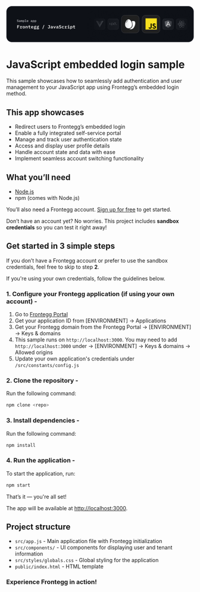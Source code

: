 ![JavaScript Embedded Login Banner](/public/assets/js-banner.png)

# JavaScript embedded login sample

This sample showcases how to seamlessly add authentication and user management to your JavaScript app using Frontegg’s embedded login method.

## This app showcases

- Redirect users to Frontegg’s embedded login
- Enable a fully integrated self-service portal
- Manage and track user authentication state
- Access and display user profile details
- Handle account state and data with ease
- Implement seamless account switching functionality

## What you’ll need

- [Node.js](https://nodejs.org)
- npm (comes with Node.js)

You’ll also need a Frontegg account. [Sign up for free](https://frontegg-prod.us.frontegg.com/oauth/account/sign-up) to get started.

Don’t have an account yet? No worries. This project includes **sandbox credentials** so you can test it right away!


## Get started in 3 simple steps

If you don’t have a Frontegg account or prefer to use the sandbox credentials, feel free to skip to step **2**.

If you're using your own credentials, follow the guidelines below.

### 1. Configure your Frontegg application (if using your own account) -

1. Go to [Frontegg Portal](https://portal.frontegg.com/)
2. Get your application ID from [ENVIRONMENT] → Applications
3. Get your Frontegg domain from the Frontegg Portal → [ENVIRONMENT] → Keys & domains
4. This sample runs on `http://localhost:3000`. You may need to add `http://localhost:3000` under → [ENVIRONMENT] → Keys & domains → Allowed origins
5. Update your own application's credentials under `/src/constants/config.js`

### 2. Clone the repository - 

Run the following command:

```bash
npm clone <repo>
```

### 3. Install dependencies -

Run the following command:

```bash
npm install
```

### 4. Run the application -

To start the application, run:

```bash
npm start
```

That’s it — you're all set!

The app will be available at [http://localhost:3000](http://localhost:3000).

## Project structure

- `src/app.js` - Main application file with Frontegg initialization
- `src/components/` - UI components for displaying user and tenant information
- `src/styles/globals.css` - Global styling for the application
- `public/index.html` - HTML template 

### Experience Frontegg in action!